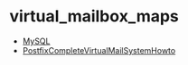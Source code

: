# virtual_mailbox_maps

- [MySQL](http://www.postfixvirtual.net/postfixconf.html)
- [PostfixCompleteVirtualMailSystemHowto](https://help.ubuntu.com/community/PostfixCompleteVirtualMailSystemHowto)
